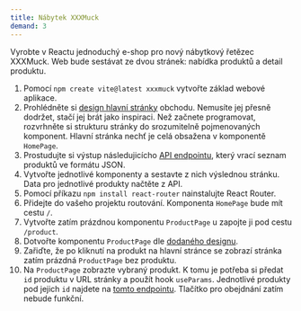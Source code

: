 ```yaml
---
title: Nábytek XXXMuck
demand: 3
---
```


Vyrobte v Reactu jednoduchý e-shop pro nový nábytkový řetězec XXXMuck. Web bude sestávat ze dvou stránek: nabídka produktů a detail produktu.

1. Pomocí `npm create vite@latest xxxmuck` vytvořte základ webové aplikace.
1. Prohlédněte si [design hlavní stránky](assets/homepage.png) obchodu. Nemusíte jej přesně dodržet, stačí jej brát jako inspiraci. Než začnete programovat, rozvrhněte si strukturu stránky do srozumitelně pojmenovaných komponent. Hlavní stránka nechť je celá obsažena v komponentě `HomePage`.
1. Prostudujte si výstup následujicícho [API endpointu](https://apps.kodim.cz/react-2/xxxmuck/products), který vrací seznam produktů ve formátu JSON.
1. Vytvořte jednotlivé komponenty a sestavte z nich výslednou stránku. Data pro jednotlivé produkty načtěte z API.
1. Pomocí příkazu `npm install react-router` nainstalujte React Router.
1. Přidejte do vašeho projektu routování. Komponenta `HomePage` bude mít cestu `/`.
1. Vytvořte zatím prázdnou komponentu `ProductPage` u zapojte ji pod cestu `/product`.
1. Dotvořte komponentu `ProductPage` dle [dodaného designu](assets/productpage.png).
1. Zařiďte, že po kliknutí na produkt na hlavní stránce se zobrazí stránka zatím prázdná `ProductPage` bez produktu.
1. Na `ProductPage` zobrazte vybraný produkt. K tomu je potřeba si předat `id` produktu v URL stránky a použít hook `useParams`. Jednotlivé produkty pod jejich `id` najdete na [tomto endpointu](https://apps.kodim.cz/react-2/xxxmuck/products/2c6VoCaD). Tlačítko pro obejdnání zatím nebude funkční.